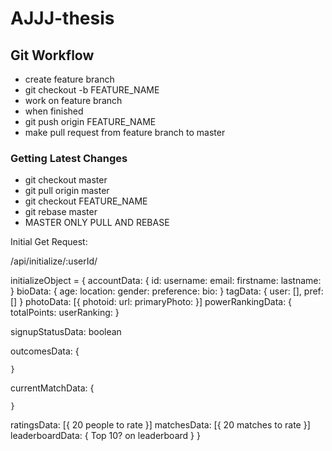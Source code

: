 # AJJJ-thesis

## Git Workflow

* create feature branch
* git checkout -b FEATURE_NAME
* work on feature branch
* when finished
* git push origin FEATURE_NAME
* make pull request from feature branch to master

### Getting Latest Changes

* git checkout master
* git pull origin master
* git checkout FEATURE_NAME
* git rebase master
* MASTER ONLY PULL AND REBASE

Initial Get Request:

/api/initialize/:userId/

initializeObject = {
  accountData: 
    {
      id:
      username:
      email:
      firstname:
      lastname:
    }
  bioData: 
    {
      age:
      location:
      gender:
      preference:
      bio:
    }
  tagData: 
    {
      user: [], 
      pref: []
    }
  photoData: 
    [{
      photoid:
      url: 
      primaryPhoto: 
    }]
  powerRankingData:
    {
      totalPoints:
      userRanking:
    }

  signupStatusData: boolean

  outcomesData: 
    {
      
    }
  currentMatchData: 
    {

    }
  ratingsData: 
    [{
    20 people to rate
    }]
  matchesData: 
    [{
      20 matches to rate
    }]
  leaderboardData: 
    {
      Top 10? on leaderboard
    }
}